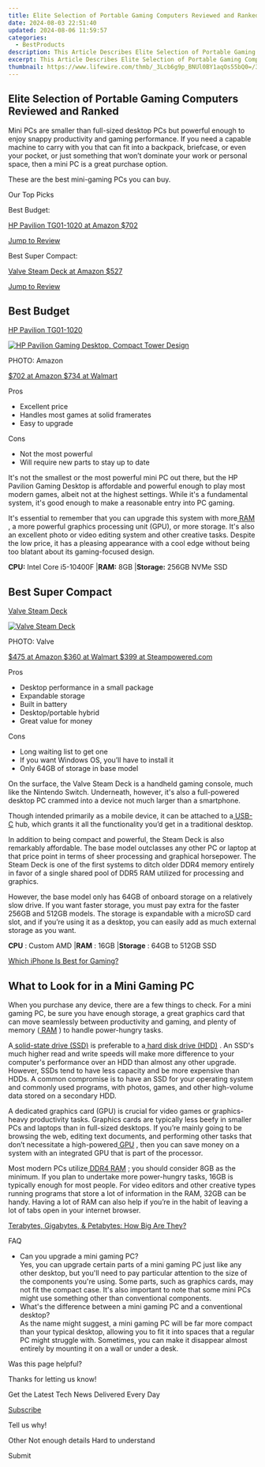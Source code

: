 ```yaml
---
title: Elite Selection of Portable Gaming Computers Reviewed and Ranked
date: 2024-08-03 22:51:40
updated: 2024-08-06 11:59:57
categories:
  - BestProducts
description: This Article Describes Elite Selection of Portable Gaming Computers Reviewed and Ranked
excerpt: This Article Describes Elite Selection of Portable Gaming Computers Reviewed and Ranked
thumbnail: https://www.lifewire.com/thmb/_3Lcb6g9p_BNUl0BY1aqOs55bQ0=/300x200/filters:no_upscale():max_bytes(150000):strip_icc():format(webp)/man-pc-mini-video-game-a8e6f6d1ed2445058eb8f3e8ea155693.jpg
---
```


## Elite Selection of Portable Gaming Computers Reviewed and Ranked

 Mini PCs are smaller than full-sized desktop PCs but powerful enough to enjoy snappy productivity and gaming performance. If you need a capable machine to carry with you that can fit into a backpack, briefcase, or even your pocket, or just something that won’t dominate your work or personal space, then a mini PC is a great purchase option.

 These are the best mini-gaming PCs you can buy.

 Our Top Picks

 Best Budget:

[ HP Pavilion TG01-1020 at Amazon  $702 ](https://www.amazon.com/dp/B08CWLCNWV?tag=lifewire-onsite-prod-20&ascsubtag=4687293%7Cncea56e8e0757491eac02e30305b2f17b22%7CB08CWLCNWV) 

[ Jump to Review ](https://www.lifewire.com/#toc-best-budget-hp-pavilion-gaming-desktop-compact-tower-design) 

 Best Super Compact:

[ Valve Steam Deck at Amazon  $527 ](https://www.amazon.com/Valve-Handheld-Console-No-Operating-System/dp/B0BBQRYN9M?tag=lifewire-onsite-prod-20&ascsubtag=4687293%7Cncea56e8e0757491eac02e30305b2f17b22%7CB0BBQRYN9M) 

[ Jump to Review ](https://www.lifewire.com/#toc-best-super-compact-valve-steam-deck) 

##  Best Budget 

[  HP Pavilion TG01-1020 ](https://www.amazon.com/dp/B08CWLCNWV?tag=lifewire-onsite-prod-20&ascsubtag=4687293%7Cncea56e8e0757491eac02e30305b2f17b22%7CB08CWLCNWV) 

[ ![HP Pavilion Gaming Desktop, Compact Tower Design](https://www.lifewire.com/thmb/tnnomwjtEw6ZSlS1-Osq3fDico8=/fit-in/1500x1000/filters:no_upscale():max_bytes(150000):strip_icc():format(webp)/hp-pavilion-gaming-desktop-compact-tower-design-8a3c12be35f44e188bf51b33f1a52c47.jpg) ](https://www.amazon.com/dp/B08CWLCNWV?tag=lifewire-onsite-prod-20&ascsubtag=4687293%7Cncea56e8e0757491eac02e30305b2f17b22%7CB08CWLCNWV) 

PHOTO: Amazon 

[ $702 at Amazon ](https://www.amazon.com/dp/B08CWLCNWV?tag=lifewire-onsite-prod-20&ascsubtag=4687293%7Cncea56e8e0757491eac02e30305b2f17b22%7CB08CWLCNWV) [ $734 at Walmart ](https://www.walmart.com/ip/HP-Pavilion-Gaming-Desktop-Intel-Core-i5-10400F-8GB-DDR4-1-DIMM-256GB-NVME-SSD-M-2-Windows-10-Wired-KB-Mouse-3-in-1-NVIDIA-GeForce-GTX-1650-4GB-GDDR5/749183006?slfpid=3) 

 Pros

* Excellent price
* Handles most games at solid framerates
* Easy to upgrade

 Cons

* Not the most powerful
* Will require new parts to stay up to date

 It's not the smallest or the most powerful mini PC out there, but the HP Pavilion Gaming Desktop is affordable and powerful enough to play most modern games, albeit not at the highest settings. While it's a fundamental system, it's good enough to make a reasonable entry into PC gaming.

 It's essential to remember that you can upgrade this system with more[ RAM](https://www.lifewire.com/what-is-random-access-memory-ram-2618159) , a more powerful graphics processing unit (GPU), or more storage. It's also an excellent photo or video editing system and other creative tasks. Despite the low price, it has a pleasing appearance with a cool edge without being too blatant about its gaming-focused design.

**CPU:** Intel Core i5-10400F |**RAM:** 8GB |**Storage:** 256GB NVMe SSD 

##  Best Super Compact 

[  Valve Steam Deck ](https://www.amazon.com/Valve-Handheld-Console-No-Operating-System/dp/B0BBQRYN9M?tag=lifewire-onsite-prod-20&ascsubtag=4687293%7Cncea56e8e0757491eac02e30305b2f17b22%7CB0BBQRYN9M) 

[ ![Valve Steam Deck](https://www.lifewire.com/thmb/H-0gF-pSKGXYHMYIc5twUWFjavk=/fit-in/1500x1800/filters:no_upscale():max_bytes(150000):strip_icc():format(webp)/SteamDeck-540ca2f7d4ae41ae8df6eac816ce5883.jpg) ](https://www.amazon.com/Valve-Handheld-Console-No-Operating-System/dp/B0BBQRYN9M?tag=lifewire-onsite-prod-20&ascsubtag=4687293%7Cncea56e8e0757491eac02e30305b2f17b22%7CB0BBQRYN9M) 

PHOTO: Valve 

[ $475 at Amazon ](https://www.amazon.com/Valve-Handheld-Console-No-Operating-System/dp/B0BBQRYN9M?tag=lifewire-onsite-prod-20&ascsubtag=4687293%7Cncea56e8e0757491eac02e30305b2f17b22%7CB0BBQRYN9M) [ $360 at Walmart ](https://www.walmart.com/ip/Valve-Steam-Deck-64-GB/2237665775) [ $399 at Steampowered.com ](https://store.steampowered.com/steamdeck) 

 Pros

* Desktop performance in a small package
* Expandable storage
* Built in battery
* Desktop/portable hybrid
* Great value for money

 Cons

* Long waiting list to get one
* If you want Windows OS, you’ll have to install it
* Only 64GB of storage in base model

 On the surface, the Valve Steam Deck is a handheld gaming console, much like the Nintendo Switch. Underneath, however, it's also a full-powered desktop PC crammed into a device not much larger than a smartphone.

 Though intended primarily as a mobile device, it can be attached to a[ USB-C](https://www.lifewire.com/usb-c-4149490) hub, which grants it all the functionality you’d get in a traditional desktop.

 In addition to being compact and powerful, the Steam Deck is also remarkably affordable. The base model outclasses any other PC or laptop at that price point in terms of sheer processing and graphical horsepower. The Steam Deck is one of the first systems to ditch older DDR4 memory entirely in favor of a single shared pool of DDR5 RAM utilized for processing and graphics.

 However, the base model only has 64GB of onboard storage on a relatively slow drive. If you want faster storage, you must pay extra for the faster 256GB and 512GB models. The storage is expandable with a microSD card slot, and if you’re using it as a desktop, you can easily add as much external storage as you want.

**CPU** : Custom AMD |**RAM** : 16GB |**Storage** : 64GB to 512GB SSD 

[ Which iPhone Is Best for Gaming? ](https://www.lifewire.com/best-gaming-phones-5179702) 

##  What to Look for in a Mini Gaming PC 

 When you purchase any device, there are a few things to check. For a mini gaming PC, be sure you have enough storage, a great graphics card that can move seamlessly between productivity and gaming, and plenty of memory ([ RAM](https://www.lifewire.com/what-is-random-access-memory-ram-2618159) ) to handle power-hungry tasks.

 A[ solid-state drive (SSD)](https://www.lifewire.com/solid-state-drive-833448) is preferable to a[ hard disk drive (HDD)](https://www.lifewire.com/what-is-a-hard-disk-drive-2618152) . An SSD's much higher read and write speeds will make more difference to your computer's performance over an HDD than almost any other upgrade. However, SSDs tend to have less capacity and be more expensive than HDDs. A common compromise is to have an SSD for your operating system and commonly used programs, with photos, games, and other high-volume data stored on a secondary HDD.

 A dedicated graphics card (GPU) is crucial for video games or graphics-heavy productivity tasks. Graphics cards are typically less beefy in smaller PCs and laptops than in full-sized desktops. If you’re mainly going to be browsing the web, editing text documents, and performing other tasks that don’t necessitate a high-powered[ GPU](https://www.lifewire.com/what-is-a-gpu-5226033) , then you can save money on a system with an integrated GPU that is part of the processor.

 Most modern PCs utilize[ DDR4 RAM](https://www.lifewire.com/ddr4-memory-833028) ; you should consider 8GB as the minimum. If you plan to undertake more power-hungry tasks, 16GB is typically enough for most people. For video editors and other creative types running programs that store a lot of information in the RAM, 32GB can be handy. Having a lot of RAM can also help if you’re in the habit of leaving a lot of tabs open in your internet browser.

[  Terabytes, Gigabytes, & Petabytes: How Big Are They? ](https://www.lifewire.com/terabytes-gigabytes-amp-petabytes-how-big-are-they-4125169) 

 FAQ

* Can you upgrade a mini gaming PC?  
 Yes, you can upgrade certain parts of a mini gaming PC just like any other desktop, but you'll need to pay particular attention to the size of the components you're using. Some parts, such as graphics cards, may not fit the compact case. It's also important to note that some mini PCs might use something other than conventional components.
* What's the difference between a mini gaming PC and a conventional desktop?  
 As the name might suggest, a mini gaming PC will be far more compact than your typical desktop, allowing you to fit it into spaces that a regular PC might struggle with. Sometimes, you can make it disappear almost entirely by mounting it on a wall or under a desk.

Was this page helpful?

Thanks for letting us know!

 Get the Latest Tech News Delivered Every Day

[ Subscribe ](https://www.lifewire.com/#) 

Tell us why!

 Other  Not enough details  Hard to understand 

 Submit 

<ins class="adsbygoogle"
     style="display:block"
     data-ad-format="autorelaxed"
     data-ad-client="ca-pub-7571918770474297"
     data-ad-slot="1223367746"></ins>



<ins class="adsbygoogle"
     style="display:block"
     data-ad-client="ca-pub-7571918770474297"
     data-ad-slot="8358498916"
     data-ad-format="auto"
     data-full-width-responsive="true"></ins>
